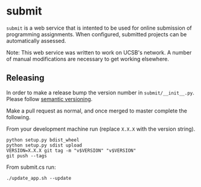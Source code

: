 # submit

`submit` is a web service that is intented to be used for online submission of
programming assignments. When configured, submitted projects can be
automatically assessed.

Note: This web service was written to work on UCSB's network. A number of
manual modifications are necessary to get working elsewhere.


## Releasing

In order to make a release bump the version number in
`submit/__init__.py`. Please follow [semantic versioning](http://semver.org/).

Make a pull request as normal, and once merged to master complete the
following.

From your development machine run (replace `X.X.X` with the version string).

    python setup.py bdist_wheel
    python setup.py sdist upload
    VERSION=X.X.X git tag -m "v$VERSION" "v$VERSION"
    git push --tags

From submit.cs run:

    ./update_app.sh --update
